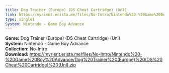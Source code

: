 ```yaml
---
title: Dog Trainer (Europe) (DS Cheat Cartridge) (Unl)
link: https://myrient.erista.me/files/No-Intro/Nintendo%20-%20Game%20Boy%20Advance/Dog%20Trainer%20(Europe)%20(DS%20Cheat%20Cartridge)%20(Unl).zip
type: single1
System: Nintendo - Game Boy Advance
---
```

<b>Game:</b> Dog Trainer (Europe) (DS Cheat Cartridge) (Unl)<br>
<b>System:</b> Nintendo - Game Boy Advance<br>
<b>Collection:</b> No-Intro<br>
<b>Download:</b> https://myrient.erista.me/files/No-Intro/Nintendo%20-%20Game%20Boy%20Advance/Dog%20Trainer%20(Europe)%20(DS%20Cheat%20Cartridge)%20(Unl).zip
